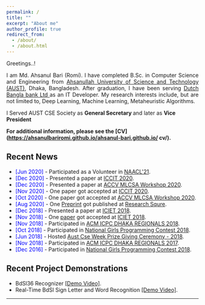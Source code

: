 ```yaml
---
permalink: /
title: ""
excerpt: "About me"
author_profile: true
redirect_from:
  - /about/
  - /about.html
---
```

Greetings..!

<div style="text-align: justify"> 

I am Md. Ahsanul Bari (Romi). I have completed B.Sc. in Computer Science and Engineering from <a href="http://aust.edu/">Ahsanullah University of Science and Technology (AUST)</a>, Dhaka, Bangladesh. After graduation, I have been serving <a href="https://www.dutchbanglabank.com/"> Dutch Bangla bank Ltd </a> as an IT Developer. My research interests include, but are not limited to, Deep Learning, Machine Learning, Metaheuristic Algorithms.<br /></div>

I Served AUST CSE Society as <b> General Secretary </b> and later as <b> Vice President </b> <br />


**For additional information, please see the [CV](https://ahsanulbariromi.github.io/ahsanul-bari.github.io/ cv/).**

## Recent News

- <span style="color:Blue"> [Jun 2020] </span> - Participated as a Volunteer in [NAACL'21](https://2021.naacl.org).
- <span style="color:Blue"> [Dec 2020] </span> - Presented a paper at [ICCIT 2020](http://iccit.org.bd/2020/).
- <span style="color:Blue"> [Dec 2020] </span> - Presented a paper at [ACCV MLCSA Workshop 2020](http://mlp.sci.yamaguchi-u.ac.jp/MLCSA2020/index.html).
- <span style="color:Blue"> [Nov 2020] </span> - One paper got accepted at [ICCIT 2020](http://iccit.org.bd/2020/).
- <span style="color:Blue"> [Oct 2020] </span> - One paper got accepted at [ACCV MLCSA Workshop 2020](http://mlp.sci.yamaguchi-u.ac.jp/MLCSA2020/index.html).
- <span style="color:Blue"> [Aug 2020] </span> - One [Preprint](https://assets.researchsquare.com/files/rs-56285/v1_stamped.pdf) got published at [Research Squre](https://www.researchsquare.com/article/rs-56285/v1).
- <span style="color:Blue"> [Dec 2018] </span> - Presented a paper at [ICIET 2018](http://www.cse.du.ac.bd/iciet/index.html).
- <span style="color:Blue"> [Nov 2018] </span> - One [paper](https://ieeexplore.ieee.org/document/8660780) got accepted at [ICIET 2018](http://www.cse.du.ac.bd/iciet/index.html).
- <span style="color:Blue"> [Nov 2018] </span> - Participated in [ACM ICPC DHAKA REGIONALS 2018](https://icpc.baylor.edu/regionals/finder/Dhaka-2018).
- <span style="color:Blue">[Oct 2018] </span> - Participated in [National Girls Programming Contest 2018](https://cseweek.bdosn.org/national-girls-programming-contest).
- <span style="color:Blue">[Jun 2018]</span> - Hosted [Aust Cse Week Prize Giving Ceremony - 2018](https://www.facebook.com/codeware.aust/).
- <span style="color:Blue"> [Nov 2018] </span> - Participated in [ACM ICPC DHAKA REGIONALS 2017](https://icpc.baylor.edu/regionals/finder/Dhaka-2017).
- <span style="color:Blue">[Dec 2016] </span> - Participated in [National Girls Programming Contest 2018](https://cseweek.bdosn.org/national-girls-programming-contest).

## Recent Project Demonstrations

- BdSl36 Recognizer [[Demo Video]](https://youtu.be/lSYgBMn2Tlg).
- Real-Time BdSl Sign Letter and Word Recognition [[Demo Video]](https://youtu.be/OU8IFpR0_sU).

---
